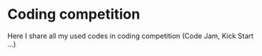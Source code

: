 # Coding competition

Here I share all my used codes in coding competition (Code Jam, Kick Start ...)
